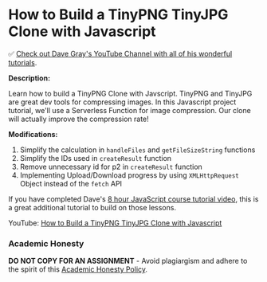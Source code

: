 # How to Build a TinyPNG TinyJPG Clone with Javascript

✅ [Check out Dave Gray's YouTube Channel with all of his wonderful tutorials](https://www.youtube.com/DaveGrayTeachesCode).

**Description:**

Learn how to build a TinyPNG Clone with Javscript. TinyPNG and TinyJPG are great dev tools for compressing images. In this Javascript project tutorial, we'll use a Serverless Function for image compression. Our clone will actually improve the compression rate!

**Modifications:**
1. Simplify the calculation in `handleFiles` and `getFileSizeString` functions
1. Simplify the IDs used in `createResult` function
1. Remove unnecessary id for p2 in `createResult` function
1. Implementing Upload/Download progress by using `XMLHttpRequest` Object instead of the `fetch` API 


If you have completed Dave's [8 hour JavaScript course tutorial video](https://youtu.be/EfAl9bwzVZk), this is a great additional tutorial to build on those lessons.

YouTube: [How to Build a TinyPNG TinyJPG Clone with Javascript](https://youtu.be/jEjo9UytpIc)

### Academic Honesty

**DO NOT COPY FOR AN ASSIGNMENT** - Avoid plagiargism and adhere to the spirit of this [Academic Honesty Policy](https://www.freecodecamp.org/news/academic-honesty-policy/).
